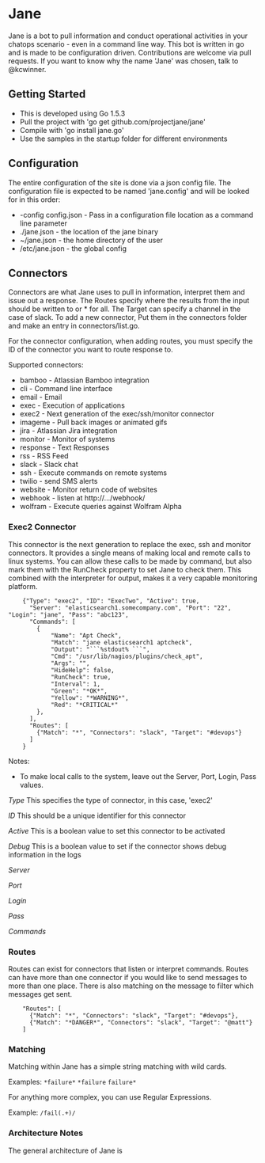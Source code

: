 # Jane

Jane is a bot to pull information and conduct operational activities in your chatops scenario - even in a command line way. This bot is written in go and is made to be configuration driven. Contributions are welcome via pull requests. If you want to know why the name 'Jane' was chosen, talk to @kcwinner.



## Getting Started
* This is developed using Go 1.5.3
* Pull the project with 'go get github.com/projectjane/jane'
* Compile with 'go install jane.go'
* Use the samples in the startup folder for different environments


## Configuration
The entire configuration of the site is done via a json config file. The configuration file is expected to be named 'jane.config' and will be looked for in this order:
* -config config.json - Pass in a configuration file location as a command line parameter
* ./jane.json - the location of the jane binary
* ~/jane.json - the home directory of the user
* /etc/jane.json - the global config


## Connectors
Connectors are what Jane uses to pull in information, interpret them and issue out a response. The Routes specify where the results from the input should be written to or * for all. The Target can specify a channel in the case of slack. To add a new connector, Put them in the connectors folder and make an entry in connectors/list.go.

For the connector configuration, when adding routes, you must specify the ID of the connector you want to route response to.

Supported connectors:
* bamboo - Atlassian Bamboo integration
* cli - Command line interface
* email - Email
* exec - Execution of applications
* exec2 - Next generation of the exec/ssh/monitor connector
* imageme - Pull back images or animated gifs
* jira - Atlassian Jira integration
* monitor - Monitor of systems
* response - Text Responses
* rss - RSS Feed
* slack - Slack chat
* ssh - Execute commands on remote systems
* twilio - send SMS alerts
* website - Monitor return code of websites
* webhook - listen at http://.../webhook/ 
* wolfram - Execute queries against Wolfram Alpha

### Exec2 Connector

This connector is the next generation to replace the exec, ssh and monitor connectors. It provides a single means of making local and remote calls to linux systems. You can allow these calls to be made by command, but also mark them with the RunCheck property to set Jane to check them. This combined with the interpreter for output, makes it a very capable monitoring platform.

```
    {"Type": "exec2", "ID": "ExecTwo", "Active": true,
      "Server": "elasticsearch1.somecompany.com", "Port": "22", "Login": "jane", "Pass": "abc123",
      "Commands": [
        {
            "Name": "Apt Check",
            "Match": "jane elasticsearch1 aptcheck",
            "Output": "```%stdout% ```",
            "Cmd": "/usr/lib/nagios/plugins/check_apt",
            "Args": "",
            "HideHelp": false,
            "RunCheck": true,
            "Interval": 1,
            "Green": "*OK*",
            "Yellow": "*WARNING*",
            "Red": "*CRITICAL*"
        },
      ],
      "Routes": [
        {"Match": "*", "Connectors": "slack", "Target": "#devops"}
      ]
    }
```

Notes:
* To make local calls to the system, leave out the Server, Port, Login, Pass values.

_Type_ This specifies the type of connector, in this case, 'exec2'

_ID_ This should be a unique identifier for this connector

_Active_ This is a boolean value to set this connector to be activated

_Debug_ This is a boolean value to set if the connector shows debug information in the logs

_Server_ 

_Port_

_Login_

_Pass_

_Commands_


### Routes

Routes can exist for connectors that listen or interpret commands. Routes can have more than one connector if you would like to send messages to more than one place. There is also matching on the message to filter which messages get sent.

```
    "Routes": [
      {"Match": "*", "Connectors": "slack", "Target": "#devops"},
      {"Match": "*DANGER*", "Connectors": "slack", "Target": "@matt"}
    ]
```



### Matching

Matching within Jane has a simple string matching with wild cards.

Examples:
`*failure*`
`*failure`
`failure*`

For anything more complex, you can use Regular Expressions.

Example:
`/fail(.+)/`


### Architecture Notes

The general architecture of Jane is 
